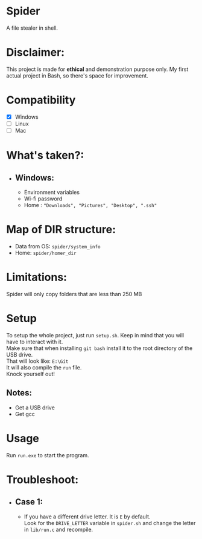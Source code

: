 # Spider
A file stealer in shell.

# Disclaimer:
This project is made for **ethical** and demonstration purpose only.
My first actual project in Bash, so there's space for improvement.   

# Compatibility
- [x] Windows
- [ ] Linux
- [ ] Mac

# What's taken?:
- ## Windows:
  - Environment variables
  - Wi-fi password
  - Home : `"Downloads", "Pictures", "Desktop", ".ssh"`

# Map of DIR structure:
- Data from OS: `spider/system_info`
- Home: `spider/homer_dir`

# Limitations:
Spider will only copy folders that are less than 250 MB 

# Setup
To setup the whole project, just run `setup.sh`. Keep in mind that you will have to interact with it.  
Make sure that when installing `git bash` install it to the root directory of the USB drive.  
That will look like: `E:\Git`  
It will also compile the `run` file.  
Knock yourself out!  
## Notes:
- Get a USB drive
- Get gcc

# Usage
Run `run.exe` to start the program.

# Troubleshoot:
- ## Case 1:
  - If you have a different drive letter. It is `E` by default.  
  Look for the `DRIVE_LETTER` variable in `spider.sh` and change the letter in `lib/run.c` and recompile.